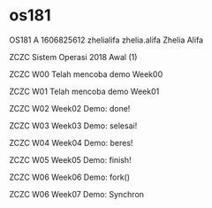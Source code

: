 # os181
OS181 A 1606825612 zhelialifa zhelia.alifa Zhelia Alifa

ZCZC Sistem Operasi 2018 Awal (1)

ZCZC W00 Telah mencoba demo Week00

ZCZC W01 Telah mencoba demo Week01

ZCZC W02 Week02 Demo: done!

ZCZC W03 Week03 Demo: selesai!

ZCZC W04 Week04 Demo: beres!

ZCZC W05 Week05 Demo: finish!

ZCZC W06 Week06 Demo: fork()

ZCZC W06 Week07 Demo: Synchron

